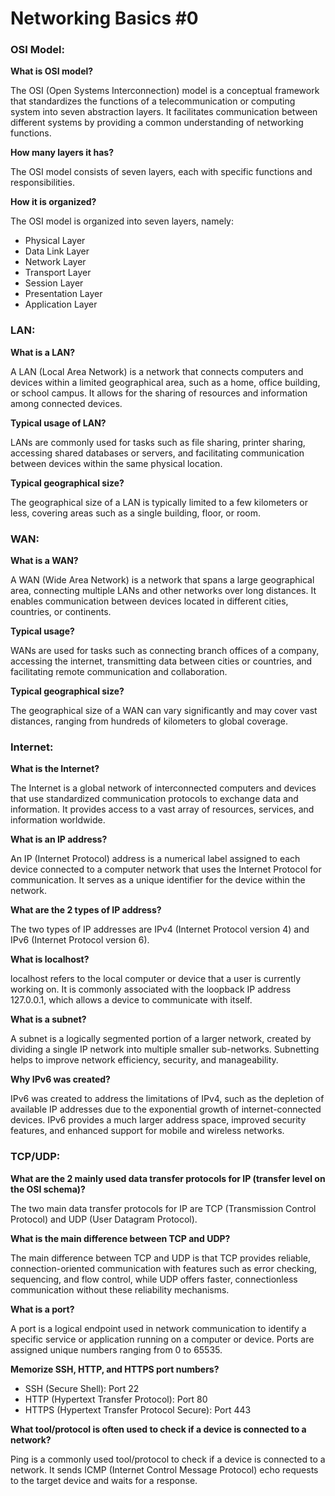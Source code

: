 # Networking Basics #0

### OSI Model:

**What is OSI model?**

The OSI (Open Systems Interconnection) model is a conceptual framework that standardizes the functions of a telecommunication or computing system into seven abstraction layers. It facilitates communication between different systems by providing a common understanding of networking functions.

**How many layers it has?**

The OSI model consists of seven layers, each with specific functions and responsibilities.

**How it is organized?**

The OSI model is organized into seven layers, namely:
- Physical Layer
- Data Link Layer
- Network Layer
- Transport Layer
- Session Layer
- Presentation Layer
- Application Layer

### LAN:
**What is a LAN?**

A LAN (Local Area Network) is a network that connects computers and devices within a limited geographical area, such as a home, office building, or school campus. It allows for the sharing of resources and information among connected devices.

**Typical usage of LAN?**

LANs are commonly used for tasks such as file sharing, printer sharing, accessing shared databases or servers, and facilitating communication between devices within the same physical location.

**Typical geographical size?**

The geographical size of a LAN is typically limited to a few kilometers or less, covering areas such as a single building, floor, or room.

### WAN:
**What is a WAN?**

A WAN (Wide Area Network) is a network that spans a large geographical area, connecting multiple LANs and other networks over long distances. It enables communication between devices located in different cities, countries, or continents.

**Typical usage?**

WANs are used for tasks such as connecting branch offices of a company, accessing the internet, transmitting data between cities or countries, and facilitating remote communication and collaboration.

**Typical geographical size?**

The geographical size of a WAN can vary significantly and may cover vast distances, ranging from hundreds of kilometers to global coverage.

### Internet:
**What is the Internet?**

The Internet is a global network of interconnected computers and devices that use standardized communication protocols to exchange data and information. It provides access to a vast array of resources, services, and information worldwide.

**What is an IP address?**

An IP (Internet Protocol) address is a numerical label assigned to each device connected to a computer network that uses the Internet Protocol for communication. It serves as a unique identifier for the device within the network.

**What are the 2 types of IP address?**

The two types of IP addresses are IPv4 (Internet Protocol version 4) and IPv6 (Internet Protocol version 6).

**What is localhost?**

localhost refers to the local computer or device that a user is currently working on. It is commonly associated with the loopback IP address 127.0.0.1, which allows a device to communicate with itself.

**What is a subnet?**

A subnet is a logically segmented portion of a larger network, created by dividing a single IP network into multiple smaller sub-networks. Subnetting helps to improve network efficiency, security, and manageability.

**Why IPv6 was created?**

IPv6 was created to address the limitations of IPv4, such as the depletion of available IP addresses due to the exponential growth of internet-connected devices. IPv6 provides a much larger address space, improved security features, and enhanced support for mobile and wireless networks.

### TCP/UDP:
**What are the 2 mainly used data transfer protocols for IP (transfer level on the OSI schema)?**

The two main data transfer protocols for IP are TCP (Transmission Control Protocol) and UDP (User Datagram Protocol).

**What is the main difference between TCP and UDP?**

The main difference between TCP and UDP is that TCP provides reliable, connection-oriented communication with features such as error checking, sequencing, and flow control, while UDP offers faster, connectionless communication without these reliability mechanisms.

**What is a port?**

A port is a logical endpoint used in network communication to identify a specific service or application running on a computer or device. Ports are assigned unique numbers ranging from 0 to 65535.

**Memorize SSH, HTTP, and HTTPS port numbers?**

- SSH (Secure Shell): Port 22
- HTTP (Hypertext Transfer Protocol): Port 80
- HTTPS (Hypertext Transfer Protocol Secure): Port 443

**What tool/protocol is often used to check if a device is connected to a network?**

Ping is a commonly used tool/protocol to check if a device is connected to a network. It sends ICMP (Internet Control Message Protocol) echo requests to the target device and waits for a response.
